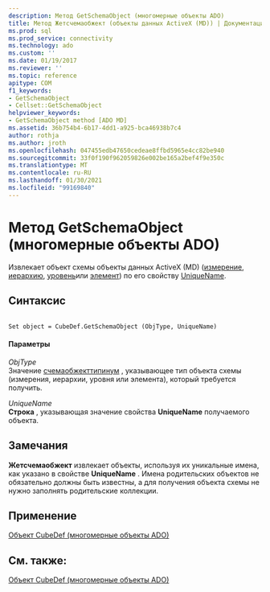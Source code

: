 ```yaml
---
description: Метод GetSchemaObject (многомерные объекты ADO)
title: Метод Жетсчемаобжект (объекты данных ActiveX (MD)) | Документация Майкрософт
ms.prod: sql
ms.prod_service: connectivity
ms.technology: ado
ms.custom: ''
ms.date: 01/19/2017
ms.reviewer: ''
ms.topic: reference
apitype: COM
f1_keywords:
- GetSchemaObject
- Cellset::GetSchemaObject
helpviewer_keywords:
- GetSchemaObject method [ADO MD]
ms.assetid: 36b754b4-6b17-4dd1-a925-bca46938b7c4
author: rothja
ms.author: jroth
ms.openlocfilehash: 047455edb47650cedeae8ffbd5965e4cc82be940
ms.sourcegitcommit: 33f0f190f962059826e002be165a2bef4f9e350c
ms.translationtype: MT
ms.contentlocale: ru-RU
ms.lasthandoff: 01/30/2021
ms.locfileid: "99169840"
---
```

# <a name="getschemaobject-method-ado-md"></a>Метод GetSchemaObject (многомерные объекты ADO)
Извлекает объект схемы объекты данных ActiveX (MD) ([измерение](./dimension-object-ado-md.md), [иерархию](./hierarchy-object-ado-md.md), [уровень](./level-object-ado-md.md)или [элемент](./member-object-ado-md.md)) по его свойству [UniqueName](./uniquename-property-ado-md.md).  
  
## <a name="syntax"></a>Синтаксис  
  
```  
  
Set object = CubeDef.GetSchemaObject (ObjType, UniqueName)  
```  
  
#### <a name="parameters"></a>Параметры  
 *ObjType*  
 Значение [счемаобжекттипинум](./schemaobjecttypeenum.md) , указывающее тип объекта схемы (измерения, иерархии, уровня или элемента), который требуется получить.  
  
 *UniqueName*  
 **Строка** , указывающая значение свойства **UniqueName** получаемого объекта.  
  
## <a name="remarks"></a>Замечания  
 **Жетсчемаобжект** извлекает объекты, используя их уникальные имена, как указано в свойстве **UniqueName** . Имена родительских объектов не обязательно должны быть известны, а для получения объекта схемы не нужно заполнять родительские коллекции.  
  
## <a name="applies-to"></a>Применение  
 [Объект CubeDef (многомерные объекты ADO)](./cubedef-object-ado-md.md)  
  
## <a name="see-also"></a>См. также:  
 [Объект CubeDef (многомерные объекты ADO)](./cubedef-object-ado-md.md)